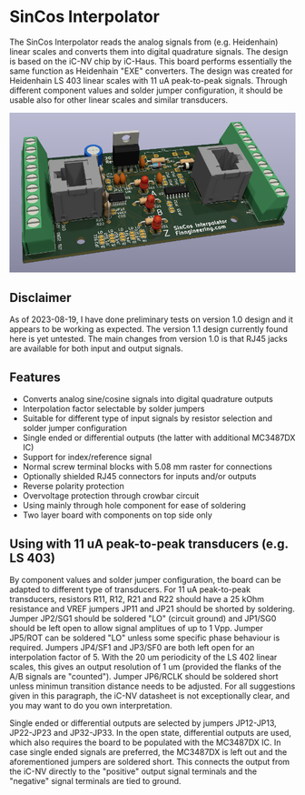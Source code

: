# SinCos Interpolator
The SinCos Interpolator reads the analog signals from (e.g. Heidenhain) linear scales and converts them into digital quadrature signals. The design is based on the iC-NV chip by iC-Haus. This board performs essentially the same function as Heidenhain "EXE" converters. The design was created for Heidenhain LS 403 linear scales with 11 uA peak-to-peak signals. Through different component values and solder jumper configuration, it should be usable also for other linear scales and similar transducers.

![Board 3d view](board3d.png)

## Disclaimer
As of 2023-08-19, I have done preliminary tests on version 1.0 design and it appears to be working as expected. The version 1.1 design currently found here is yet untested. The main changes from version 1.0 is that RJ45 jacks are available for both input and output signals.

## Features
- Converts analog sine/cosine signals into digital quadrature outputs
- Interpolation factor selectable by solder jumpers
- Suitable for different type of input signals by resistor selection and solder jumper configuration
- Single ended or differential outputs (the latter with additional MC3487DX IC)
- Support for index/reference signal
- Normal screw terminal blocks with 5.08 mm raster for connections
- Optionally shielded RJ45 connectors for inputs and/or outputs
- Reverse polarity protection
- Overvoltage protection through crowbar circuit
- Using mainly through hole component for ease of soldering
- Two layer board with components on top side only

## Using with 11 uA peak-to-peak transducers (e.g. LS 403)

By component values and solder jumper configuration, the board can be adapted to different type of transducers. For 11 uA peak-to-peak transducers, resistors R11, R12, R21 and R22 should have a 25 kOhm resistance and VREF jumpers JP11 and JP21 should be shorted by soldering. Jumper JP2/SG1 should be soldered "LO" (circuit ground) and JP1/SG0 should be left open to allow signal amplitues of up to 1 Vpp. Jumper JP5/ROT can be soldered "LO" unless some specific phase behaviour is required. Jumpers JP4/SF1 and JP3/SF0 are both left open for an interpolation factor of 5. With the 20 um periodicity of the LS 402 linear scales, this gives an output resolution of 1 um (provided the flanks of the A/B signals are "counted"). Jumper JP6/RCLK should be soldered short unless minimun transition distance needs to be adjusted. For all suggestions given in this paragraph, the iC-NV datasheet is not exceptionally clear, and you may want to do you own interpretation.

Single ended or differential outputs are selected by jumpers JP12-JP13, JP22-JP23 and JP32-JP33. In the open state, differential outputs are used, which also requires the board to be populated with the MC3487DX IC. In case single ended signals are preferred, the MC3487DX is left out and the aforementioned jumpers are soldered short. This connects the output from the iC-NV directly to the "positive" output signal terminals and the "negative" signal terminals are tied to ground.
